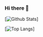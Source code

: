 ### Hi there 👋

[![Github Stats](https://github-readme-stats.vercel.app/api?username=squirrelgrip&hide_title=true)]

[![Top Langs](https://github-readme-stats.vercel.app/api/top-langs/?username=squirrelgrip)]
<!--
**SquirrelGrip/SquirrelGrip** is a ✨ _special_ ✨ repository because its `README.md` (this file) appears on your GitHub profile.

Here are some ideas to get you started:

- 🔭 I’m currently working on ...
- 🌱 I’m currently learning ...
- 👯 I’m looking to collaborate on ...
- 🤔 I’m looking for help with ...
- 💬 Ask me about ...
- 📫 How to reach me: ...
- 😄 Pronouns: ...
- ⚡ Fun fact: ...
-->
